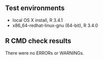 ## Test environments
* local OS X install, R 3.4.1
* x86_64-redhat-linux-gnu (64-bit), R 3.4.0

## R CMD check results
There were no ERRORs or WARNINGs.


